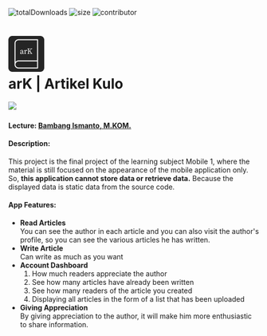 ![totalDownloads](https://img.shields.io/github/downloads/naufal-yafi/ark_app/total?color=581AEA&style=flat-square) ![size](https://img.shields.io/github/repo-size/naufal-yafi/ark_app?color=581AEA&style=flat-square) ![contributor](https://img.shields.io/github/contributors/naufal-yafi/ark_app?color=581AEA&style=flat-square)

<h1> 
    <img src="assets/images/logo.png">
    <br>
    arK | Artikel Kulo
</h1>

<a href='https://github.com/naufal-yafi/ark_app/releases/download/ark-app/arK.apk'><img src="https://img.shields.io/badge/Download APK (20.1MB)-581AEA?style=for-the-badge&logo=android&logoColor=fafafa" height="35px"></a>

<h4>Lecture: <a href="https://www.instagram.com/bams.ismanto/">Bambang Ismanto, M.KOM.</a></h4>

<h4>Description:</h4>
<p>
This project is the final project of the learning subject Mobile 1, where the material is still focused on the appearance of the mobile application only. So, <strong>this application cannot store data or retrieve data.</strong> Because the displayed data is static data from the source code.
</p>

<h4>App Features:</h4>
<ul>
    <li><strong>Read Articles</strong>
        <br>
        You can see the author in each article and you can also visit the author's profile, so you can see the various articles he has written.
    </li>
    <li><strong>Write Article</strong>
        <br>
        Can write as much as you want
    </li>
    <li><strong>Account Dashboard</strong>
        <br>
        <ol type='1'>
            <li>How much readers appreciate the author</li>
            <li>See how many articles have already been written</li>
            <li>See how many readers of the article you created</li>
            <li>Displaying all articles in the form of a list that has been uploaded</li>
        </ol>
    </li>
    <li><strong>Giving Appreciation</strong>
        <br>
        By giving appreciation to the author, it will make him more enthusiastic to share information.
    </li>
</ul>

